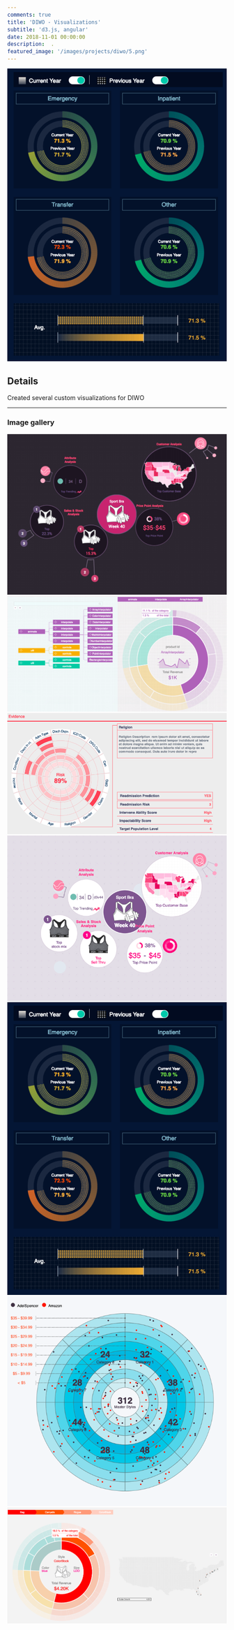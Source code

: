 ```yaml
---
comments: true
title: 'DIWO - Visualizations'
subtitle: 'd3.js, angular'
date: 2018-11-01 00:00:00
description:  .
featured_image: '/images/projects/diwo/5.png'
---
```


![](/images/projects/diwo/5.png)

## Details





 Created several custom visualizations for DIWO





---

### Image gallery


<div class="gallery" data-columns="3">
	<img src="/images/projects/diwo/1.png">
	<img src="/images/projects/diwo/2.png">
    <img src="/images/projects/diwo/3.png">
	<img src="/images/projects/diwo/4.png">
	<img src="/images/projects/diwo/5.png">
	<img src="/images/projects/diwo/6.png">
	<img src="/images/projects/diwo/7.png">
	
</div>



